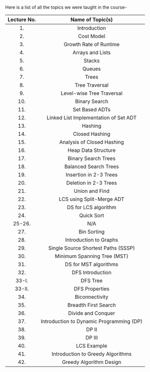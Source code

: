 Here is a list of all the topics we were taught in the course-

| Lecture No. | Name of Topic(s) |
|:-:|:-:|
|1.|Introduction|
|2.|Cost Model|
|3.|Growth Rate of Runtime|
|4.|Arrays and Lists|
|5.|Stacks|
|6.|Queues|
|7.|Trees|
|8.|Tree Traversal|
|9.|Level-wise Tree Traversal|
|10.|Binary Search|
|11.|Set Based ADTs|
|12.|Linked List Implementation of Set ADT|
|13.|Hashing|
|14.|Closed Hashing|
|15.|Analysis of Closed Hashing|
|16.|Heap Data Structure|
|17.|Binary Search Trees|
|18.|Balanced Search Trees|
|19.|Insertion in 2-3 Trees|
|20.|Deletion in 2-3 Trees|
|21.|Union and Find|
|22.|LCS using Split-Merge ADT|
|23.|DS for LCS algorithm|
|24.|Quick Sort|
|25-26.| N/A|
|27.|Bin Sorting|
|28.|Introduction to Graphs|
|29.|Single Source Shortest Paths (SSSP)|
|30.|Minimum Spanning Tree (MST)|
|31.|DS for MST algorithms|
|32.|DFS Introduction|
|33-I.|DFS Tree|
|33-II.|DFS Properties|
|34.|Biconnectivity|
|35.|Breadth First Search|
|36.|Divide and Conquer|
|37.|Introduction to Dynamic Programming (DP)|
|38.|DP II|
|39.|DP III|
|40.|LCS Example|
|41.|Introduction to Greedy Algorithms|
|42.|Greedy Algorithm Design|

